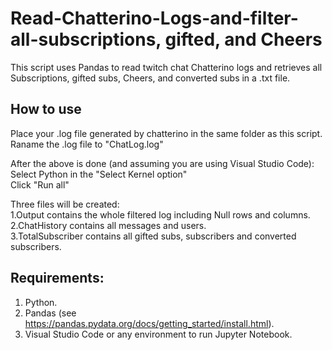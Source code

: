 # Read-Chatterino-Logs-and-filter-all-subscriptions, gifted, and Cheers
This script uses Pandas to read twitch chat Chatterino logs and retrieves all Subscriptions, gifted subs, Cheers, and converted subs  in a .txt file.<br>

## How to use
Place your .log file generated by chatterino in the same folder as this script.<br>
Raname the .log file to "ChatLog.log"<br>

After the above is done (and assuming you are using Visual Studio Code):<br>
Select Python in the "Select Kernel option"<br>
Click "Run all" <br>

Three files will be created: <br>
1.Output contains the whole filtered log including Null rows and columns.<br>
2.ChatHistory contains all messages and users.<br>
3.TotalSubscriber contains all gifted subs, subscribers and converted subscribers.<br>

## Requirements: <br>
1. Python.<br>
2. Pandas (see https://pandas.pydata.org/docs/getting_started/install.html).<br>
3. Visual Studio Code or any environment to run Jupyter Notebook.<br>

